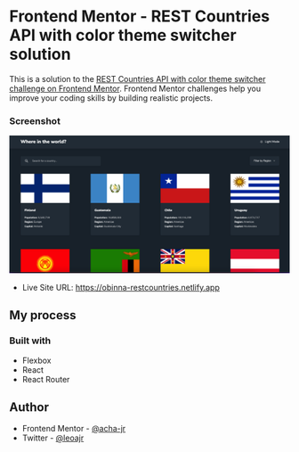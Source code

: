 # Frontend Mentor - REST Countries API with color theme switcher solution

This is a solution to the [REST Countries API with color theme switcher challenge on Frontend Mentor](https://www.frontendmentor.io/challenges/rest-countries-api-with-color-theme-switcher-5cacc469fec04111f7b848ca). Frontend Mentor challenges help you improve your coding skills by building realistic projects.

### Screenshot

![](./screenshot.jpg)

- Live Site URL: https://obinna-restcountries.netlify.app

## My process

### Built with

- Flexbox
- React
- React Router

## Author

- Frontend Mentor - [@acha-jr](https://www.frontendmentor.io/profile/acha-jr)
- Twitter - [@leoajr](https://twitter.com/leoajr)
